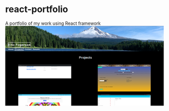 # react-portfolio
A portfolio of my work using React framework
![ScreenShot](./public/screenshot.png)